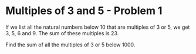 # Multiples of 3 and 5 - Problem 1 

If we list all the natural numbers below 10 that are multiples of 3 or
5, we get 3, 5, 6 and 9. The sum of these multiples is 23.

Find the sum of all the multiples of 3 or 5 below 1000.
